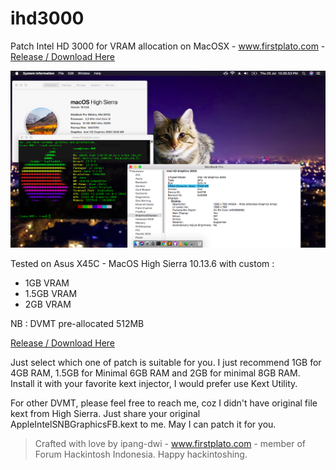# ihd3000
Patch Intel HD 3000 for VRAM allocation on MacOSX - www.firstplato.com - <a href="https://github.com/ipang-dwi/ihd3000/releases">Release / Download Here</a>

<img src="https://raw.githubusercontent.com/ipang-dwi/ihd3000/master/ok.png"/>

Tested on Asus X45C - MacOS High Sierra 10.13.6 with custom :
- 1GB VRAM
- 1.5GB VRAM
- 2GB VRAM

NB : DVMT pre-allocated 512MB

<a href="https://github.com/ipang-dwi/ihd3000/releases">Release / Download Here</a>

Just select which one of patch is suitable for you. I just recommend 1GB for 4GB RAM, 1.5GB for Minimal 6GB RAM and 2GB for minimal 8GB RAM. Install it with your favorite kext injector, I would prefer use Kext Utility.

For other DVMT, please feel free to reach me, coz I didn't have original file kext from High Sierra. Just share your original AppleIntelSNBGraphicsFB.kext to me. May I can patch it for you.

> Crafted with love by ipang-dwi - www.firstplato.com - member of Forum Hackintosh Indonesia. Happy hackintoshing.
